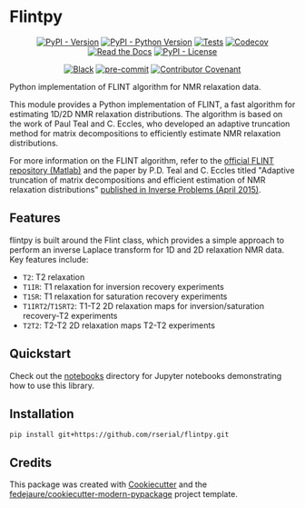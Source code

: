 
# Flintpy


<div align="center">

[![PyPI - Version](https://img.shields.io/pypi/v/flintpy.svg)](https://pypi.python.org/pypi/flintpy)
[![PyPI - Python Version](https://img.shields.io/pypi/pyversions/flintpy.svg)](https://pypi.python.org/pypi/flintpy)
[![Tests](https://github.com/rserial/flintpy/workflows/tests/badge.svg)](https://github.com/rserial/flintpy/actions?workflow=tests)
[![Codecov](https://codecov.io/gh/rserial/flintpy/branch/main/graph/badge.svg)](https://codecov.io/gh/rserial/flintpy)
[![Read the Docs](https://readthedocs.org/projects/flintpy/badge/)](https://flintpy.readthedocs.io/)
[![PyPI - License](https://img.shields.io/pypi/l/flintpy.svg)](https://pypi.python.org/pypi/flintpy)

[![Black](https://img.shields.io/badge/code%20style-black-000000.svg)](https://github.com/psf/black)
[![pre-commit](https://img.shields.io/badge/pre--commit-enabled-brightgreen?logo=pre-commit&logoColor=white)](https://github.com/pre-commit/pre-commit)
[![Contributor Covenant](https://img.shields.io/badge/Contributor%20Covenant-2.1-4baaaa.svg)](https://www.contributor-covenant.org/version/2/1/code_of_conduct/)

</div>


Python implementation of FLINT algorithm for NMR relaxation data.

This module provides a Python implementation of FLINT, a fast algorithm for estimating
1D/2D NMR relaxation distributions. The algorithm is based on the work of Paul Teal and
C. Eccles, who developed an adaptive truncation method for matrix decompositions to
efficiently estimate NMR relaxation distributions.

For more information on the FLINT algorithm, refer to the [official FLINT repository (Matlab)](https://github.com/paultnz/flint) and the paper by P.D. Teal and C. Eccles titled "Adaptive truncation of matrix decompositions and efficient estimation of NMR relaxation distributions" [published in Inverse Problems (April 2015)](http://dx.doi.org/10.1088/0266-5611/31/4/045010).


## Features

flintpy is built around the Flint class, which provides a simple approach to perform an inverse Laplace transform for 1D and 2D relaxation NMR data. Key features include:

- `T2`: T2 relaxation
- `T1IR`: T1 relaxation for inversion recovery experiments
- `T1SR`: T1 relaxation for saturation recovery experiments
- `T1IRT2`/`T1SRT2`: T1-T2 2D relaxation maps for inversion/saturation recovery-T2 experiments
- `T2T2`: T2-T2 2D relaxation maps T2-T2 experiments

## Quickstart
Check out the [notebooks](./notebooks) directory for Jupyter notebooks demonstrating how to use this library.

## Installation

```
pip install git+https://github.com/rserial/flintpy.git
```
## Credits

This package was created with [Cookiecutter][cookiecutter] and the [fedejaure/cookiecutter-modern-pypackage][cookiecutter-modern-pypackage] project template.

[cookiecutter]: https://github.com/cookiecutter/cookiecutter
[cookiecutter-modern-pypackage]: https://github.com/fedejaure/cookiecutter-modern-pypackage
